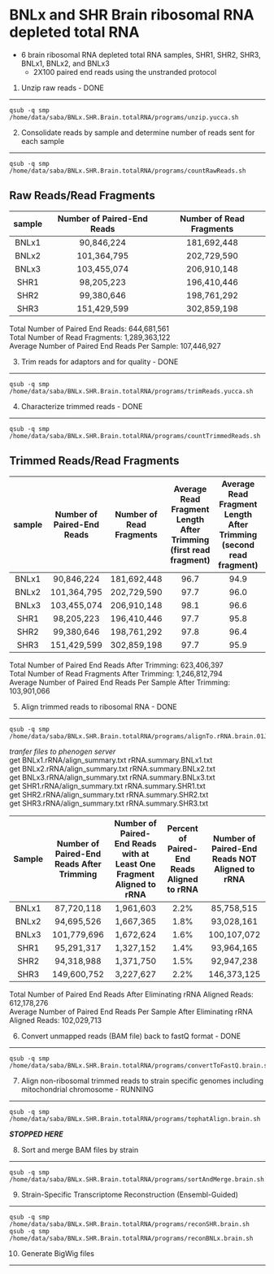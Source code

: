 BNLx and SHR Brain ribosomal RNA depleted total RNA
=========================
* 6 brain ribosomal RNA depleted total RNA samples, SHR1, SHR2, SHR3, BNLx1, BNLx2, and BNLx3
  * 2X100 paired end reads using the unstranded protocol

1. Unzip raw reads - DONE
-----------------
```
qsub -q smp /home/data/saba/BNLx.SHR.Brain.totalRNA/programs/unzip.yucca.sh
```

2. Consolidate reads by sample and determine number of reads sent for each sample 
-------------------------------------------------
```
qsub -q smp /home/data/saba/BNLx.SHR.Brain.totalRNA/programs/countRawReads.sh
```




Raw Reads/Read Fragments
---------------------------

| sample | Number of Paired-End Reads | Number of Read Fragments |
|:------:|:--------------------------:|:------------------------:|
| BNLx1  |         90,846,224         |       181,692,448        |
| BNLx2  |        101,364,795         |       202,729,590        |
| BNLx3  |        103,455,074         |       206,910,148        |
|  SHR1  |         98,205,223         |       196,410,446        |
|  SHR2  |         99,380,646         |       198,761,292        |
|  SHR3  |        151,429,599         |       302,859,198        |


Total Number of Paired End Reads: 644,681,561  
Total Number of Read Fragments:  1,289,363,122  
Average Number of Paired End Reads Per Sample: 107,446,927  


3. Trim reads for adaptors and for quality - DONE
---------------
```
qsub -q smp /home/data/saba/BNLx.SHR.Brain.totalRNA/programs/trimReads.yucca.sh
```


4.  Characterize trimmed reads - DONE
-----------
```
qsub -q smp /home/data/saba/BNLx.SHR.Brain.totalRNA/programs/countTrimmedReads.sh
```



Trimmed Reads/Read Fragments
---------------------------

| sample | Number of Paired-End Reads | Number of Read Fragments | Average Read Fragment Length After Trimming (first read fragment) | Average Read Fragment Length After Trimming (second read fragment) | Number of Read Fragments After Trimming | Percent of Read Fragments That Remained After Trimming |
|:------:|:--------------------------:|:------------------------:|:-----------------------------------------------------------------:|:------------------------------------------------------------------:|:---------------------------------------:|:------------------------------------------------------:|
| BNLx1  |         90,846,224         |       181,692,448        |                               96.7                                |                                94.9                                |               175,440,236               |                         96.6%                          |
| BNLx2  |        101,364,795         |       202,729,590        |                               97.7                                |                                96.0                                |               189,391,052               |                         93.4%                          |
| BNLx3  |        103,455,074         |       206,910,148        |                               98.1                                |                                96.6                                |               203,559,392               |                         98.4%                          |
|  SHR1  |         98,205,223         |       196,410,446        |                               97.7                                |                                95.8                                |               190,582,634               |                         97.0%                          |
|  SHR2  |         99,380,646         |       198,761,292        |                               97.8                                |                                96.4                                |               188,637,976               |                         94.9%                          |
|  SHR3  |        151,429,599         |       302,859,198        |                               97.7                                |                                95.9                                |               299,201,504               |                         98.8%                          |


Total Number of Paired End Reads After Trimming: 623,406,397  
Total Number of Read Fragments After Trimming:  1,246,812,794  
Average Number of Paired End Reads Per Sample After Trimming: 103,901,066  

5.  Align trimmed reads to ribosomal RNA - DONE
-------------------------
```
qsub -q smp /home/data/saba/BNLx.SHR.Brain.totalRNA/programs/alignTo.rRNA.brain.01Jul14.sh
```

*tranfer files to phenogen server*  
get BNLx1.rRNA/align_summary.txt rRNA.summary.BNLx1.txt  
get BNLx2.rRNA/align_summary.txt rRNA.summary.BNLx2.txt  
get BNLx3.rRNA/align_summary.txt rRNA.summary.BNLx3.txt  
get SHR1.rRNA/align_summary.txt rRNA.summary.SHR1.txt  
get SHR2.rRNA/align_summary.txt rRNA.summary.SHR2.txt  
get SHR3.rRNA/align_summary.txt rRNA.summary.SHR3.txt  




| Sample | Number of Paired-End Reads After Trimming | Number of Paired-End Reads with at Least One Fragment Aligned to rRNA | Percent of Paired-End Reads Aligned to rRNA | Number of Paired-End Reads NOT Aligned to rRNA |
|:------:|:-----------------------------------------:|:---------------------------------------------------------------------:|:-------------------------------------------:|:----------------------------------------------:|
| BNLx1  |                 87,720,118                |                               1,961,603                               |                    2.2%                     |                   85,758,515                   |
| BNLx2  |                 94,695,526                |                               1,667,365                               |                    1.8%                     |                   93,028,161                   |
| BNLx3  |                101,779,696                |                               1,672,624                               |                    1.6%                     |                  100,107,072                   |
|  SHR1  |                 95,291,317                |                               1,327,152                               |                    1.4%                     |                   93,964,165                   |
|  SHR2  |                 94,318,988                |                               1,371,750                               |                    1.5%                     |                   92,947,238                   |
|  SHR3  |                149,600,752                |                               3,227,627                               |                    2.2%                     |                  146,373,125                   |


Total Number of Paired End Reads After Eliminating rRNA Aligned Reads: 612,178,276    
Average Number of Paired End Reads Per Sample After Eliminating rRNA Aligned Reads: 102,029,713  

6.  Convert unmapped reads (BAM file) back to fastQ format - DONE
------------------------------------------------------
```
qsub -q smp /home/data/saba/BNLx.SHR.Brain.totalRNA/programs/convertToFastQ.brain.sh
```

7.  Align non-ribosomal trimmed reads to strain specific genomes including mitochondrial chromosome - RUNNING
----------------
```
qsub -q smp /home/data/saba/BNLx.SHR.Brain.totalRNA/programs/tophatAlign.brain.sh
```

***STOPPED HERE***



8.  Sort and merge BAM files by strain
----------------
```
qsub -q smp /home/data/saba/BNLx.SHR.Brain.totalRNA/programs/sortAndMerge.brain.sh
```

9.  Strain-Specific Transcriptome Reconstruction (Ensembl-Guided)
--------------------------
```
qsub -q smp /home/data/saba/BNLx.SHR.Brain.totalRNA/programs/reconSHR.brain.sh
qsub -q smp /home/data/saba/BNLx.SHR.Brain.totalRNA/programs/reconBNLx.brain.sh
```

10.  Generate BigWig files
-------------------------

